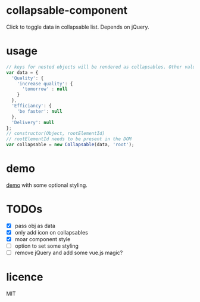 # collapsable-component
Click to toggle data in collapsable list. Depends on jQuery.

# usage
```javascript
// keys for nested objects will be rendered as collapsables. Other values are ignored and rendered as a list item.
var data = {
  'Quality': {
    'increase quality': {
      'tomorrow' : null
    }
  },
  'Efficiancy': {
    'be faster': null
  },
  'Delivery': null
};
// constructor(Object, rootElementId)
// rootElementId needs to be present in the DOM
var collapsable = new Collapsable(data, 'root');
```

# demo
[demo](http://codepen.io/KarlPokus/pen/zoZgqX?editors=0010) with some optional styling.

# TODOs
- [x] pass obj as data
- [x] only add icon on collapsables
- [x] moar component style
- [ ] option to set some styling
- [ ] remove jQuery and add some vue.js magic?

# licence
MIT
